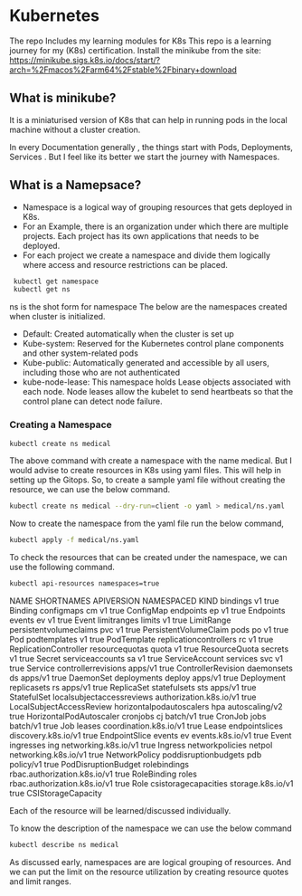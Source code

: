 # Kubernetes
The repo Includes my learning modules for K8s
This repo is a learning journey for my  (K8s) certification. 
Install the minikube from the site:
 https://minikube.sigs.k8s.io/docs/start/?arch=%2Fmacos%2Farm64%2Fstable%2Fbinary+download

 ## What is minikube?
 It is a miniaturised version of K8s that can help in running pods in the local machine without a cluster creation.

 In every Documentation generally , the things start with Pods, Deployments, Services . But I feel like its better we start the journey with Namespaces.
 ## What is a Namepsace?
- Namespace is a logical way of grouping resources that gets deployed in K8s. 
- For an Example, there is an organization under which there are multiple projects. Each project has its own applications that needs to be deployed.
- For each project we create a namespace and divide them logically where access and resource restrictions can be placed.
``` sh
 kubectl get namespace
 kubectl get ns
 ```
 ns is the shot form for namespace
 The below are the namespaces created when cluster is initialized.
- Default: Created automatically when the cluster is set up 
- Kube-system: Reserved for the Kubernetes control plane components and other system-related pods 
- Kube-public: Automatically generated and accessible by all users, including those who are not authenticated
- kube-node-lease: This namespace holds Lease objects associated with each node. Node leases allow the kubelet to send heartbeats so that the control plane can detect node failure.


### Creating a Namespace

``` sh
kubectl create ns medical
```
The above command with create a namespace with the name medical. But I would advise to create resources in K8s using yaml files. This will help in setting up the Gitops. So, to create a sample yaml file without creating the resource, we can use the below command.
``` sh
kubectl create ns medical --dry-run=client -o yaml > medical/ns.yaml
```
Now to create the namespace from the yaml file run the below command,
``` sh
kubectl apply -f medical/ns.yaml
```
To check the resources that can be created under the namespace, we can use the following command.

``` sh 
kubectl api-resources namespaces=true
```

NAME                        SHORTNAMES   APIVERSION                     NAMESPACED   KIND
bindings                                 v1                             true         Binding
configmaps                  cm           v1                             true         ConfigMap
endpoints                   ep           v1                             true         Endpoints
events                      ev           v1                             true         Event
limitranges                 limits       v1                             true         LimitRange
persistentvolumeclaims      pvc          v1                             true         PersistentVolumeClaim
pods                        po           v1                             true         Pod
podtemplates                             v1                             true         PodTemplate
replicationcontrollers      rc           v1                             true         ReplicationController
resourcequotas              quota        v1                             true         ResourceQuota
secrets                                  v1                             true         Secret
serviceaccounts             sa           v1                             true         ServiceAccount
services                    svc          v1                             true         Service
controllerrevisions                      apps/v1                        true         ControllerRevision
daemonsets                  ds           apps/v1                        true         DaemonSet
deployments                 deploy       apps/v1                        true         Deployment
replicasets                 rs           apps/v1                        true         ReplicaSet
statefulsets                sts          apps/v1                        true         StatefulSet
localsubjectaccessreviews                authorization.k8s.io/v1        true         LocalSubjectAccessReview
horizontalpodautoscalers    hpa          autoscaling/v2                 true         HorizontalPodAutoscaler
cronjobs                    cj           batch/v1                       true         CronJob
jobs                                     batch/v1                       true         Job
leases                                   coordination.k8s.io/v1         true         Lease
endpointslices                           discovery.k8s.io/v1            true         EndpointSlice
events                      ev           events.k8s.io/v1               true         Event
ingresses                   ing          networking.k8s.io/v1           true         Ingress
networkpolicies             netpol       networking.k8s.io/v1           true         NetworkPolicy
poddisruptionbudgets        pdb          policy/v1                      true         PodDisruptionBudget
rolebindings                             rbac.authorization.k8s.io/v1   true         RoleBinding
roles                                    rbac.authorization.k8s.io/v1   true         Role
csistoragecapacities                     storage.k8s.io/v1              true         CSIStorageCapacity

Each of the resource will be learned/discussed individually.

To know the description of the namespace we can use the below command

``` sh
kubectl describe ns medical
```

As discussed early, namespaces are are logical grouping of resources. And we can put the limit on the resource utilization by creating resource quotes and limit ranges.

